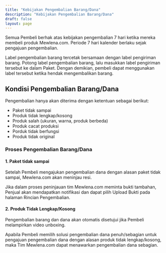```yaml
---
title: "Kebijakan Pengembalian Barang/Dana"
description: "Kebijakan Pengembalian Barang/Dana"
draft: false
layout: page
---
```


Semua Pembeli berhak atas kebijakan pengembalian 7 hari ketika mereka membeli produk Mewlena.com. Periode 7 hari kalender berlaku sejak pengajuan pengembalian.

Label pengembalian barang tercetak bersamaan dengan label pengiriman barang. Potong label pengembalian barang, lalu masukkan label pengiriman tersebut ke dalam Paket. Dengan demikian, pembeli dapat menggunakan label tersebut ketika hendak mengembalikan barang.

## Kondisi Pengembalian Barang/Dana

Pengembalian hanya akan diterima dengan ketentuan sebagai berikut:

- Paket tidak sampai
- Produk tidak lengkap/kosong
- Produk salah (ukuran, warna, produk berbeda)
- Produk cacat produksi
- Porduk tidak berfungsi
- Produk tidak original

### Proses Pengembalian Barang/Dana

#### 1. Paket tidak sampai

Setelah Pembeli mengajukan pengembalian dana dengan alasan paket tidak sampai, Mewlena.com akan meninjau resi.

Jika dalam proses peninjauan tim Mewlena.com meminta bukti tambahan, Penjual akan mendapatkan notifikasi dan dapat pilih Upload Bukti pada halaman Rincian Pengembalian.

#### 2. Produk Tidak Lengkap/Kosong

Pengembalian barang dan dana akan otomatis disetujui jika Pembeli melampirkan video unboxing.

Apabila Pembeli memilih solusi pengembalian dana penuh/sebagian untuk pengajuan pengembalian dana dengan alasan produk tidak lengkap/kosong, maka Tim Mewlena.com dapat menawarkan pengembalian dana sebagian.
